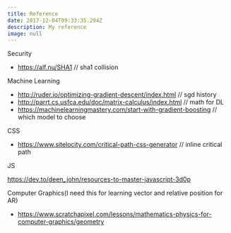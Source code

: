 ```yaml
---
title: Reference
date: 2017-12-04T09:33:35.294Z
description: My reference
image: null
---
```

Security

* https://alf.nu/SHA1 // sha1 collision

Machine Learning

* http://ruder.io/optimizing-gradient-descent/index.html // sgd history
* http://parrt.cs.usfca.edu/doc/matrix-calculus/index.html // math for DL
* https://machinelearningmastery.com/start-with-gradient-boosting // which model to choose

CSS

* https://www.sitelocity.com/critical-path-css-generator // inline critical path

JS

https://dev.to/deen_john/resources-to-master-javascript-3d0p

Computer Graphics(I need this for learning vector and relative position for AR)

* https://www.scratchapixel.com/lessons/mathematics-physics-for-computer-graphics/geometry




